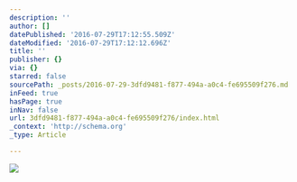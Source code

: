 ```yaml
---
description: ''
author: []
datePublished: '2016-07-29T17:12:55.509Z'
dateModified: '2016-07-29T17:12:12.696Z'
title: ''
publisher: {}
via: {}
starred: false
sourcePath: _posts/2016-07-29-3dfd9481-f877-494a-a0c4-fe695509f276.md
inFeed: true
hasPage: true
inNav: false
url: 3dfd9481-f877-494a-a0c4-fe695509f276/index.html
_context: 'http://schema.org'
_type: Article

---
```

![](https://the-grid-user-content.s3-us-west-2.amazonaws.com/21a56883-297f-407e-9941-713002bc7374.jpg)